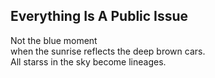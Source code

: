 Everything Is A Public Issue
----------------------------
Not the blue moment  
when the sunrise reflects the deep brown cars.  
All starss in the sky become lineages.  
